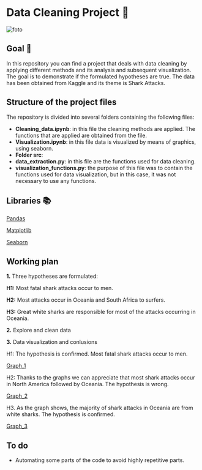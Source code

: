 # Data Cleaning Project 🦈

![foto](https://github.com/AnaWalsh/Data_Cleaning_Pandas/blob/main/images/sharks.gif)

## Goal 🏁

In this repository you can find a project that deals with data cleaning by applying different methods and its analysis and subsequent visualization. The goal is to demonstrate if the formulated hypotheses  are true.
The data has been obtained from Kaggle and its theme is Shark Attacks. 

## Structure of the project files 

The repository is divided into several folders containing the following files:

- **Cleaning_data.ipynb**: in this file the cleaning methods are applied. The functions that are applied are obtained from the file.
- **Visualization.ipynb**: in this file data is visualized by means of graphics, using seaborn. 
- **Folder src**:
- **data_extraction.py**: in this file are the functions used for data cleaning. 
- **visualization_functions.py**: the purpose of this file was to contain the functions used for data visualization, but in this case, it was not necessary to use any functions. 


## Libraries 📚
 
[Pandas](https://pandas.pydata.org/docs/)

[Matplotlib](https://matplotlib.org/)

[Seaborn](https://seaborn.pydata.org/)

## Working plan

**1.** Three hypotheses are formulated:

**H1:** Most fatal shark attacks occur to men.

**H2:** Most attacks occur in Oceania and South Africa to surfers.

**H3:** Great white sharks are responsible for most of the attacks occurring in Oceania.

**2.** Explore and clean data

**3.** Data visualization and conlusions

 H1: The hypothesis is confirmed. Most fatal shark attacks occur to men.

[Graph_1](...)


 H2:  Thanks to the graphs we can appreciate that most shark attacks occur in North America followed by Oceania. The hypothesis is wrong.

[Graph_2](...)

 H3. As the graph shows, the majority of shark attacks in Oceania are from white sharks. The hypothesis is confirmed.
 
[Graph_3](...)

## To do

- Automating some parts of the code to avoid highly repetitive parts.
